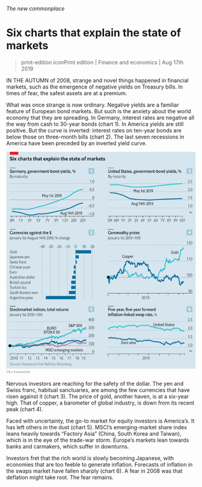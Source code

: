 ###### The new commonplace

# Six charts that explain the state of markets 

> print-edition iconPrint edition | Finance and economics | Aug 17th 2019 

IN THE AUTUMN of 2008, strange and novel things happened in financial markets, such as the emergence of negative yields on Treasury bills. In times of fear, the safest assets are at a premium. 

What was once strange is now ordinary. Negative yields are a familiar feature of European bond markets. But such is the anxiety about the world economy that they are spreading. In Germany, interest rates are negative all the way from cash to 30-year bonds (chart 1). In America yields are still positive. But the curve is inverted: interest rates on ten-year bonds are below those on three-month bills (chart 2). The last seven recessions in America have been preceded by an inverted yield curve. 

![image](images/20190817_FNC576_0.png) 

Nervous investors are reaching for the safety of the dollar. The yen and Swiss franc, habitual sanctuaries, are among the few currencies that have risen against it (chart 3). The price of gold, another haven, is at a six-year high. That of copper, a barometer of global industry, is down from its recent peak (chart 4). 

Faced with uncertainty, the go-to market for equity investors is America’s. It has left others in the dust (chart 5). MSCI’s emerging-market share index leans heavily towards “Factory Asia” (China, South Korea and Taiwan), which is in the eye of the trade-war storm. Europe’s markets lean towards banks and carmakers, which suffer in downturns. 

Investors fret that the rich world is slowly becoming Japanese, with economies that are too feeble to generate inflation. Forecasts of inflation in the swaps market have fallen sharply (chart 6). A fear in 2008 was that deflation might take root. The fear remains. 

